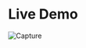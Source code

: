 <h1>Live Demo </h1>

![Capture](https://github.com/user-attachments/assets/9f4b58a9-9301-44f0-a96f-ab6335e0ae79)
